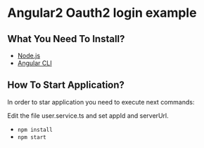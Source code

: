# Angular2 Oauth2 login example

## What You Need To Install?

* [Node.js](https://nodejs.org/en/)
* [Angular CLI](https://cli.angular.io/)

## How To Start Application?

In order to star application you need to execute next commands:

Edit the file user.service.ts and set appId and serverUrl.

* `npm install`
* `npm start`

